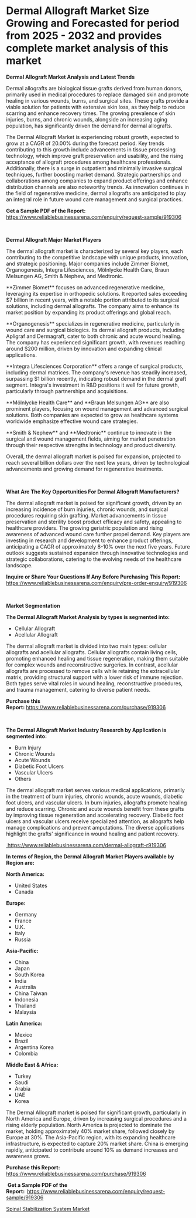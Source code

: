 <p><h1>Dermal Allograft Market Size Growing and Forecasted for period from 2025 - 2032 and provides complete market analysis of this market</h1></p><p><strong>Dermal Allograft Market Analysis and Latest Trends</strong></p>
<p><p>Dermal allografts are biological tissue grafts derived from human donors, primarily used in medical procedures to replace damaged skin and promote healing in various wounds, burns, and surgical sites. These grafts provide a viable solution for patients with extensive skin loss, as they help to reduce scarring and enhance recovery times. The growing prevalence of skin injuries, burns, and chronic wounds, alongside an increasing aging population, has significantly driven the demand for dermal allografts.</p><p>The Dermal Allograft Market is experiencing robust growth, expected to grow at a CAGR of 20.00% during the forecast period. Key trends contributing to this growth include advancements in tissue processing technology, which improve graft preservation and usability, and the rising acceptance of allograft procedures among healthcare professionals. Additionally, there is a surge in outpatient and minimally invasive surgical techniques, further boosting market demand. Strategic partnerships and collaborations among companies to expand product offerings and enhance distribution channels are also noteworthy trends. As innovation continues in the field of regenerative medicine, dermal allografts are anticipated to play an integral role in future wound care management and surgical practices.</p></p>
<p><strong>Get a Sample PDF of the Report:&nbsp;</strong> <a href="https://www.reliablebusinessarena.com/enquiry/request-sample/919306?utm_campaign=2868&utm_medium=2&utm_source=Github&utm_content=ia&utm_term=05032025&utm_id=dermal-allograft">https://www.reliablebusinessarena.com/enquiry/request-sample/919306</a></p>
<p>&nbsp;</p>
<p><strong>Dermal Allograft Major Market Players</strong></p>
<p><p>The dermal allograft market is characterized by several key players, each contributing to the competitive landscape with unique products, innovation, and strategic positioning. Major companies include Zimmer Biomet, Organogenesis, Integra Lifesciences, Mölnlycke Health Care, Braun Melsungen AG, Smith & Nephew, and Medtronic.</p><p>**Zimmer Biomet** focuses on advanced regenerative medicine, leveraging its expertise in orthopedic solutions. It reported sales exceeding $7 billion in recent years, with a notable portion attributed to its surgical solutions, including dermal allografts. The company aims to enhance its market position by expanding its product offerings and global reach.</p><p>**Organogenesis** specializes in regenerative medicine, particularly in wound care and surgical biologics. Its dermal allograft products, including Apligraf and Dermagraft, cater to both chronic and acute wound healing. The company has experienced significant growth, with revenues reaching around $200 million, driven by innovation and expanding clinical applications.</p><p>**Integra Lifesciences Corporation** offers a range of surgical products, including dermal matrices. The company's revenue has steadily increased, surpassing $1 billion recently, indicating robust demand in the dermal graft segment. Integra's investment in R&D positions it well for future growth, particularly through partnerships and acquisitions.</p><p>**Mölnlycke Health Care** and **Braun Melsungen AG** are also prominent players, focusing on wound management and advanced surgical solutions. Both companies are expected to grow as healthcare systems worldwide emphasize effective wound care strategies.</p><p>**Smith & Nephew** and **Medtronic** continue to innovate in the surgical and wound management fields, aiming for market penetration through their respective strengths in technology and product diversity.</p><p>Overall, the dermal allograft market is poised for expansion, projected to reach several billion dollars over the next few years, driven by technological advancements and growing demand for regenerative treatments.</p></p>
<p>&nbsp;</p>
<p><strong>What Are The Key Opportunities For Dermal Allograft Manufacturers?</strong></p>
<p><p>The dermal allograft market is poised for significant growth, driven by an increasing incidence of burn injuries, chronic wounds, and surgical procedures requiring skin grafting. Market advancements in tissue preservation and sterility boost product efficacy and safety, appealing to healthcare providers. The growing geriatric population and rising awareness of advanced wound care further propel demand. Key players are investing in research and development to enhance product offerings, anticipating a CAGR of approximately 8-10% over the next five years. Future outlook suggests sustained expansion through innovative technologies and strategic collaborations, catering to the evolving needs of the healthcare landscape.</p></p>
<p><strong>Inquire or Share Your Questions If Any Before Purchasing This Report:</strong> <a href="https://www.reliablebusinessarena.com/enquiry/pre-order-enquiry/919306?utm_campaign=2868&utm_medium=2&utm_source=Github&utm_content=ia&utm_term=05032025&utm_id=dermal-allograft">https://www.reliablebusinessarena.com/enquiry/pre-order-enquiry/919306</a></p>
<p>&nbsp;</p>
<p><strong>Market Segmentation</strong></p>
<p><strong>The Dermal Allograft Market Analysis by types is segmented into:</strong></p>
<p><ul><li>Cellular Allograft</li><li>Acellular Allograft</li></ul></p>
<p><p>The dermal allograft market is divided into two main types: cellular allografts and acellular allografts. Cellular allografts contain living cells, promoting enhanced healing and tissue regeneration, making them suitable for complex wounds and reconstructive surgeries. In contrast, acellular allografts are processed to remove cells while retaining the extracellular matrix, providing structural support with a lower risk of immune rejection. Both types serve vital roles in wound healing, reconstructive procedures, and trauma management, catering to diverse patient needs.</p></p>
<p><strong>Purchase this Report:&nbsp;</strong><a href="https://www.reliablebusinessarena.com/purchase/919306?utm_campaign=2868&utm_medium=2&utm_source=Github&utm_content=ia&utm_term=05032025&utm_id=dermal-allograft">https://www.reliablebusinessarena.com/purchase/919306</a></p>
<p>&nbsp;</p>
<p><strong>The Dermal Allograft Market Industry Research by Application is segmented into:</strong></p>
<p><ul><li>Burn Injury</li><li>Chronic Wounds</li><li>Acute Wounds</li><li>Diabetic Foot Ulcers</li><li>Vascular Ulcers</li><li>Others</li></ul></p>
<p><p>The dermal allograft market serves various medical applications, primarily in the treatment of burn injuries, chronic wounds, acute wounds, diabetic foot ulcers, and vascular ulcers. In burn injuries, allografts promote healing and reduce scarring. Chronic and acute wounds benefit from these grafts by improving tissue regeneration and accelerating recovery. Diabetic foot ulcers and vascular ulcers receive specialized attention, as allografts help manage complications and prevent amputations. The diverse applications highlight the grafts' significance in wound healing and patient recovery.</p></p>
<p><a href="https://www.reliablebusinessarena.com/dermal-allograft-r919306?utm_campaign=2868&utm_medium=2&utm_source=Github&utm_content=ia&utm_term=05032025&utm_id=dermal-allograft">&nbsp;https://www.reliablebusinessarena.com/dermal-allograft-r919306</a></p>
<p><strong>In terms of Region, the Dermal Allograft Market Players available by Region are:</strong></p>
<p>
    <p> <strong> North America: </strong>
        <ul>
            <li>United States</li>
            <li>Canada</li>
        </ul>
        </p> 
    <p> <strong> Europe: </strong>
        <ul>
            <li>Germany</li>
            <li>France</li>
            <li>U.K.</li>
            <li>Italy</li>
            <li>Russia</li>
        </ul>
        </p> 
    <p> <strong> Asia-Pacific: </strong>
        <ul>
            <li>China</li>
            <li>Japan</li>
            <li>South Korea</li>
            <li>India</li>
            <li>Australia</li>
            <li>China Taiwan</li>
            <li>Indonesia</li>
            <li>Thailand</li>
            <li>Malaysia</li>
        </ul>
        </p> 
    <p> <strong> Latin America: </strong>
        <ul>
            <li>Mexico</li>
            <li>Brazil</li>
            <li>Argentina Korea</li>
            <li>Colombia</li>
        </ul>
        </p> 
    <p> <strong> Middle East & Africa: </strong>
        <ul>
            <li>Turkey</li>
            <li>Saudi</li>
            <li>Arabia</li>
            <li>UAE</li>
            <li>Korea</li>
        </ul>
    </p>
    </p>
<p><p>The Dermal Allograft market is poised for significant growth, particularly in North America and Europe, driven by increasing surgical procedures and a rising elderly population. North America is projected to dominate the market, holding approximately 40% market share, followed closely by Europe at 30%. The Asia-Pacific region, with its expanding healthcare infrastructure, is expected to capture 20% market share. China is emerging rapidly, anticipated to contribute around 10% as demand increases and awareness grows.</p></p>
<p><strong>Purchase this Report: </strong><a href="https://www.reliablebusinessarena.com/purchase/919306?utm_campaign=2868&utm_medium=2&utm_source=Github&utm_content=ia&utm_term=05032025&utm_id=dermal-allograft">https://www.reliablebusinessarena.com/purchase/919306</a></p>
<p>&nbsp;<strong>Get a Sample PDF of the Report:&nbsp;&nbsp;</strong><a href="https://www.reliablebusinessarena.com/enquiry/request-sample/919306?utm_campaign=2868&utm_medium=2&utm_source=Github&utm_content=ia&utm_term=05032025&utm_id=dermal-allograft">https://www.reliablebusinessarena.com/enquiry/request-sample/919306</a></p>
<p><strong></strong></p>
<p><p><a href="https://github.com/chikenmhamdi/Market-Research-Report-List-1/blob/main/spinal-stabilization-system-market.md?utm_campaign=2868&utm_medium=2&utm_source=Github&utm_content=ia&utm_term=05032025&utm_id=dermal-allograft">Spinal Stabilization System Market</a></p></p>